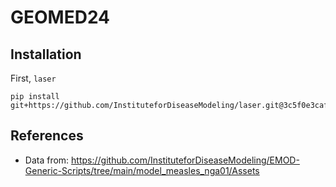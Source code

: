 # GEOMED24

## Installation

First, `laser`
```
pip install git+https://github.com/InstituteforDiseaseModeling/laser.git@3c5f0e3cafbb22abd62f55ee82db7e9a3b3fa792
```

## References
- Data from: https://github.com/InstituteforDiseaseModeling/EMOD-Generic-Scripts/tree/main/model_measles_nga01/Assets